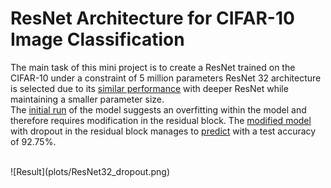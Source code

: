 # ResNet Architecture for CIFAR-10 Image Classification

The main task of this mini project is to create a ResNet trained on the CIFAR-10 under a constraint of 5 million parameters ResNet 32 architecture is selected due to its [similar performance](ResNet_Comparison.ipynb) with deeper ResNet while maintaining a smaller parameter size.
<br>
 The [initial run](ResNet32_100epoch.ipynb) of the model suggests an overfitting within the model and therefore requires modification in the residual block. The [modified model](model_dropout.py)  with dropout in the residual block manages to [predict](ResNet32_Dropout.ipynb)  with a test accuracy of 92.75%.

<br>
![Result](plots/ResNet32_dropout.png)



